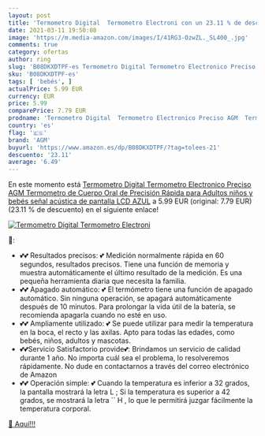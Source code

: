 ```yaml
---
layout: post
title: 'Termometro Digital  Termometro Electroni con un 23.11 % de descuento'
date: 2021-03-11 19:50:08
image: 'https://m.media-amazon.com/images/I/41RG3-OzwZL._SL400_.jpg'
comments: true
category: ofertas
author: ring
slug: 'B08DKXDTPF-es Termometro Digital Termometro Electronico Preciso AGM...'
sku: 'B08DKXDTPF-es'
tags: [ 'bebés', ]
actualPrice: 5.99 EUR
currency: EUR
price: 5.99
comparePrice: 7.79 EUR
prodname: 'Termometro Digital  Termometro Electronico Preciso AGM  Termometro de Cuerpo Oral de Precisión Rápida para Adultos  niños y bebés  señal acústica de pantalla LCD  AZUL'
country: 'es'
flag: '🇪🇸'
brand: 'AGM'
buyurl: 'https://www.amazon.es/dp/B08DKXDTPF/?tag=tolees-21'
descuento: '23.11'
average: '6.49'
---
```


En este momento está [Termometro Digital  Termometro Electronico Preciso AGM  Termometro de Cuerpo Oral de Precisión Rápida para Adultos  niños y bebés  señal acústica de pantalla LCD  AZUL](https://www.amazon.es/dp/B08DKXDTPF/?tag=tolees-21) a 5.99 EUR (original: 7.79 EUR) (23.11 %  de descuento) en el siguiente enlace!

[![Termometro Digital  Termometro Electroni](https://m.media-amazon.com/images/I/41RG3-OzwZL._SL400_.jpg)](https://www.amazon.es/dp/B08DKXDTPF/?tag=tolees-21)

🔎:

- 💕💕 Resultados precisos: 💕 Medición normalmente rápida en 60 segundos, resultados precisos. Tiene una función de memoria y muestra automáticamente el último resultado de la medición. Es una pequeña herramienta diaria que necesita la familia.
- 💕💕 Apagado automático: 💕 El termómetro tiene una función de apagado automático. Sin ninguna operación, se apagará automáticamente después de 10 minutos. Para prolongar la vida útil de la batería, se recomienda apagarla cuando no esté en uso.
- 💕💕 Ampliamente utilizado: 💕 Se puede utilizar para medir la temperatura en la boca, el recto y las axilas. Apto para todas las edades, como bebés, niños, adultos y mascotas.
- 💕💕Servicio Satisfactorio provide💕: Brindamos un servicio de calidad durante 1 año. No importa cuál sea el problema, lo resolveremos rápidamente. No dude en contactarnos a través del correo electrónico de Amazon
- 💕💕 Operación simple: 💕 Cuando la temperatura es inferior a 32 grados, la pantalla mostrará la letra  L ; Si la temperatura es superior a 42 grados, se mostrará la letra `` H , lo que le permitirá juzgar fácilmente la temperatura corporal.

[🛒 Aquí!!!](https://www.amazon.es/dp/B08DKXDTPF/?tag=tolees-21)
